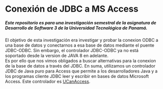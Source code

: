 # Conexión de JDBC a MS Access
##### Este repositorio es para una investigación semestral de la asignatura de Desarrollo de Software 3 de la Universidad Tecnológica de Panamá.
El objetivo de esta investigación era investigar y probar la conexion ODBC a una base de datos y conectarnos a esa base de datos mediante el puente JDBC-ODBC. Sin embargo, el controlador JDBC-ODBC ya no está soportado desde la version de JAVA 8 en adelante. </br>
Es por ello que nos vimos obligados a buscar alternativas para la conexion de la base de datos a través del JDBC. En suma, utilizamos un controlador JDBC de Java puro para Access que permite a los desarrolladores Java y a los programas cliente JDBC leer y escribir en bases de datos Microsoft Access.
Este controlador es [UCanAccess](https://ucanaccess.sourceforge.net/site.html#home).
